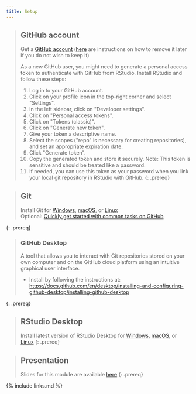 ```yaml
---
title: Setup
---
```


> ## GitHub account
>
> Get a [GitHub account](https://github.com/join) ([here](https://docs.github.com/en/github/setting-up-and-managing-your-github-user-account/deleting-your-user-account) are instructions on how to remove it later if you do not wish to keep it)
>
> As a new GitHub user, you might need to generate a personal access token to authenticate with GitHub from RStudio.
> Install RStudio and follow these steps:
>
> 1. Log in to your GitHub account.
> 2. Click on your profile icon in the top-right corner and select "Settings".
> 3. In the left sidebar, click on "Developer settings".
> 4. Click on "Personal access tokens".
> 5. Click on "Tokens (classic)".
> 6. Click on "Generate new token".
> 7. Give your token a descriptive name.
> 8. Select the scopes ("repo" is necessary for creating repositories), and set an appropriate expiration date.
> 9. Click "Generate token".
> 10. Copy the generated token and store it securely. Note: This token is sensitive and should be treated like a password. 
> 11. If needed, you can use this token as your password when you link your local git repository in RStudio with GitHub.
{: .prereq}

> ## Git
>
> Install Git for [Windows](https://gitforwindows.org/), [macOS](https://git-scm.com/download/mac), or [Linux](https://git-scm.com/download/linux)\
> Optional: [Quickly get started with common tasks on GitHub](https://help.github.com/en/github/getting-started-with-github/quickstart)
> 
{: .prereq}

> ### GitHub Desktop
> A tool that allows you to interact with Git repositories stored on your own computer and on the 
> GitHub cloud platform using an intuitive graphical user interface.
> 
> * Install by following the instructions at: <https://docs.github.com/en/desktop/installing-and-configuring-github-desktop/installing-github-desktop>
> 
{: .prereq}

> ## RStudio Desktop
>
> Install latest version of RStudio Desktop for [Windows](https://posit.co/download/rstudio-desktop/), [macOS](https://posit.co/download/rstudio-desktop/), or [Linux](https://posit.co/download/rstudio-desktop/)
{: .prereq}

> ## Presentation
>
> Slides for this module are available [here](module-versioning-dm-practice.pdf)
{: .prereq}

{% include links.md %}
